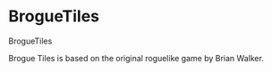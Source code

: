 BrogueTiles
===========

BrogueTiles

Brogue Tiles is based on the original roguelike game by Brian Walker.
